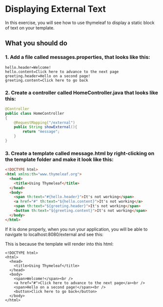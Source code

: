 # Displaying External Text

In this exercise, you will see how to use thymeleaf to display a static block of text on your template.

## What you should do

### 1. Add a file called messages.properties, that looks like this:
```
hello.header=Welcome!
hello.content=Click here to advance to the next page
greeting.header=Hello on a second page!
greeting.content=Click here to go back
```

### 2. Create a controller called HomeController.java that looks like this:
```java
@Controller
public class HomeController
{
    @RequestMapping("/external")
    public String showExternal(){
        return "message";
    }
}
```

### 3. Create a template called message.html by right-clicking  on the template folder and make it look like this:
```html
<!DOCTYPE html>
<html xmlns:th="www.thymeleaf.org">
  <head>
    <title>Using Thymeleaf</title>
  </head>
  <body>
    <span th:text="#{hello.header}">It's not working</span>
    <a href="#" th:text="${hello.content}">It's not working</a>
    <span th:text="${greeting.header}">It's not working</span>
    <button th:text="${greeting.content}">It's not working</span>
  </body>
</html>
```

If it is done properly, when you run your application, you will be able to navigate to localhost:8080/external and see this:

This is because the template will render into this html:

```
<!DOCTYPE html>
<html>
  <head>
    <title>Using Thymeleaf</title>
  </head>
  <body>
    <span>Welcome!</span><br />
    <a href="#">Click here to advance to the next page</a><br />
    <span>Hello on a second page!</span><br />
    <button>Click here to go back</button>
  </body>
</html>

```
